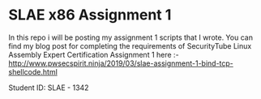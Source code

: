 # SLAE x86 Assignment 1
In this repo i will be posting my assignment 1 scripts that I wrote.
You can find my blog post for completing the requirements of SecurityTube Linux Assembly Expert Certification Assignment 1 here :- 
http://www.pwsecspirit.ninja/2019/03/slae-assignment-1-bind-tcp-shellcode.html

Student ID: SLAE - 1342
